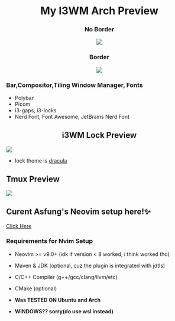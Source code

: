 <div align="center">
  <h1>My I3WM Arch Preview</h1>
</div>

<div align="center">
  <h3>No Border</h3>
  <p><img src="https://github.com/asfung/configuration/blob/main/image/i3wm-no-border.png?raw=true" /></p>
</div>

<div align="center">
  <h3>Border</h3>
  <p><img src="https://github.com/asfung/configuration/blob/main/image/i3wm-border.png?raw=true" /></p>
</div>


### Bar,Compositor,Tiling Window Manager, Fonts 
- Polybar
- Picom
- i3-gaps, i3-locks
- Nerd Font, Font Awesome, JetBrains Nerd Font 

<h2 align="center">i3WM Lock Preview</h2> 
<p><img src="https://github.com/asfung/configuration/blob/main/image/i3wm-lock.png?raw=true" /></p>

- lock theme is [dracula](https://draculatheme.com/i3lock-color)


## Tmux Preview

<p><img src="https://github.com/asfung/configuration/blob/main/image/image_1.png?raw=true" /></p>

## Curent Asfung's Neovim setup here!✨
[Click Here](https://github.com/asfung/configuration/tree/main/nvim)

### Requirements for Nvim Setup
- Neovim >= v9.0+ (idk if version < 8 worked, i think worked tho)
- Maven & JDK (optional, cuz the plugin is integrated with jdtls)
- C/C++ Compiler (g++/gcc/clang/llvm/etc)
- CMake (optional)

- <b>Was TESTED ON Ubuntu and Arch</b>
- <b>WINDOWS?? sorry(do use wsl instead)</b>



